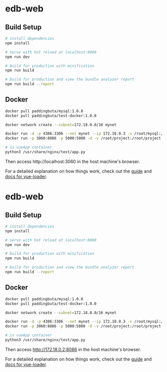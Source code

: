 # edb-web

## Build Setup

``` bash
# install dependencies
npm install

# serve with hot reload at localhost:8080
npm run dev

# build for production with minification
npm run build

# build for production and view the bundle analyzer report
npm run build --report
```

## Docker

``` bash
docker pull paddingbuta/mysql:1.0.0
docker pull paddingbuta/test-docker:1.0.0

docker network create --subnet=172.18.0.0/16 mynet

docker run -d -p 4306:3306 --net mynet --ip 172.18.0.3 -v /root/mysql:/var/lib/mysql -e MYSQL_ROOT_PASSWORD=123456 paddingbuta/mysql:1.0.0
docker run -p 3060:8086 -p 5000:5000 -d -v /root/project:/root/project --net mynet --ip 172.18.0.2 --name vueApp paddingbuta/test-docker:1.0.0

# in vueApp container
python3 /usr/share/nginx/test/app.py

```
Then access http://localhost:3060 in the host machine's browser.

For a detailed explanation on how things work, check out the [guide](http://vuejs-templates.github.io/webpack/) and [docs for vue-loader](http://vuejs.github.io/vue-loader).
# edb-web

## Build Setup

``` bash
# install dependencies
npm install

# serve with hot reload at localhost:8080
npm run dev

# build for production with minification
npm run build

# build for production and view the bundle analyzer report
npm run build --report
```

## Docker

``` bash
docker pull paddingbuta/mysql:1.0.0
docker pull paddingbuta/test-docker:1.0.0

docker network create --subnet=172.18.0.0/16 mynet

docker run -d -p 4306:3306 --net mynet --ip 172.18.0.3 -v /root/mysql:/var/lib/mysql -e MYSQL_ROOT_PASSWORD=123456 paddingbuta/mysql:1.0.0
docker run -p 3060:8086 -p 5000:5000 -d -v /root/project:/root/project --net mynet --ip 172.18.0.2 --name vueApp paddingbuta/test-docker:1.0.0

# in vueApp container
python3 /usr/share/nginx/test/app.py

```
Then access http://172.18.0.2:8086 in the host machine's browser.

For a detailed explanation on how things work, check out the [guide](http://vuejs-templates.github.io/webpack/) and [docs for vue-loader](http://vuejs.github.io/vue-loader).